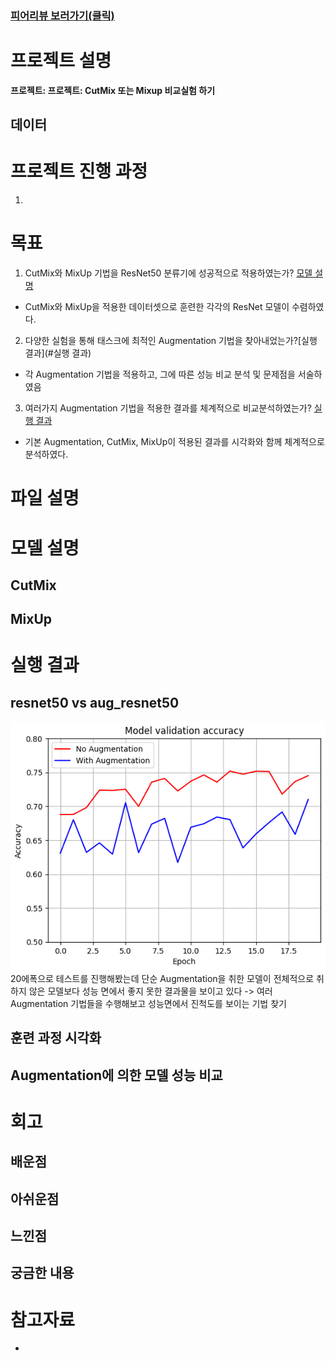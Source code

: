 ### [피어리뷰 보러가기(클릭)](PRT.md)

# 프로젝트 설명
**프로젝트: 프로젝트: CutMix 또는 Mixup 비교실험 하기**


## 데이터

# 프로젝트 진행 과정
1. 

# 목표
1.  CutMix와 MixUp 기법을 ResNet50 분류기에 성공적으로 적용하였는가? [모델 설명](#모델-설명)
- CutMix와 MixUp을 적용한 데이터셋으로 훈련한 각각의 ResNet 모델이 수렴하였다.

2. 다양한 실험을 통해 태스크에 최적인 Augmentation 기법을 찾아내었는가?[실행 결과](#실행 결과)
- 각 Augmentation 기법을 적용하고, 그에 따른 성능 비교 분석 및 문제점을 서술하였음

3. 여러가지 Augmentation 기법을 적용한 결과를 체계적으로 비교분석하였는가? [실행 결과](#plain-vs-residual)

- 기본 Augmentation, CutMix, MixUp이 적용된 결과를 시각화와 함께 체계적으로 분석하였다.

# 파일 설명

# 모델 설명
## CutMix

## MixUp

# 실행 결과

## resnet50 vs aug_resnet50
![fist](img/accuracy1.png)
20에폭으로 테스트를 진행해봤는데 단순 Augmentation을 취한 모델이 전체적으로 취하지 않은 모델보다 성능 면에서 좋지 못한 결과물을 보이고 있다
-> 여러 Augmentation 기법들을 수행해보고 성능면에서 진척도를 보이는 기법 찾기



## 훈련 과정 시각화

## Augmentation에 의한 모델 성능 비교


# 회고


## 배운점


## 아쉬운점


## 느낀점


## 궁금한 내용



# 참고자료

* 